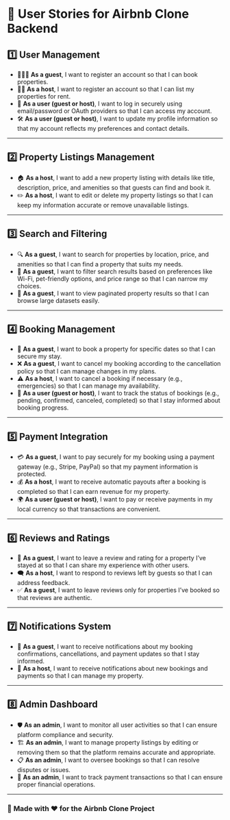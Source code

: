 # 🏡 **User Stories for Airbnb Clone Backend**

## 1️⃣ **User Management**

- 🧑‍🤝‍🧑 **As a guest**, I want to register an account so that I can book properties.
- 👩‍💻 **As a host**, I want to register an account so that I can list my properties for rent.
- 🔐 **As a user (guest or host)**, I want to log in securely using email/password or OAuth providers so that I can access my account.
- 🛠️ **As a user (guest or host)**, I want to update my profile information so that my account reflects my preferences and contact details.

---

## 2️⃣ **Property Listings Management**

- 🏠 **As a host**, I want to add a new property listing with details like title, description, price, and amenities so that guests can find and book it.
- ✏️ **As a host**, I want to edit or delete my property listings so that I can keep my information accurate or remove unavailable listings.

---

## 3️⃣ **Search and Filtering**

- 🔍 **As a guest**, I want to search for properties by location, price, and amenities so that I can find a property that suits my needs.
- 🎯 **As a guest**, I want to filter search results based on preferences like Wi-Fi, pet-friendly options, and price range so that I can narrow my choices.
- 📄 **As a guest**, I want to view paginated property results so that I can browse large datasets easily.

---

## 4️⃣ **Booking Management**

- 📅 **As a guest**, I want to book a property for specific dates so that I can secure my stay.
- ❌ **As a guest**, I want to cancel my booking according to the cancellation policy so that I can manage changes in my plans.
- ⚠️ **As a host**, I want to cancel a booking if necessary (e.g., emergencies) so that I can manage my availability.
- 🔄 **As a user (guest or host)**, I want to track the status of bookings (e.g., pending, confirmed, canceled, completed) so that I stay informed about booking progress.

---

## 5️⃣ **Payment Integration**

- 💳 **As a guest**, I want to pay securely for my booking using a payment gateway (e.g., Stripe, PayPal) so that my payment information is protected.
- 💰 **As a host**, I want to receive automatic payouts after a booking is completed so that I can earn revenue for my property.
- 🌍 **As a user (guest or host)**, I want to pay or receive payments in my local currency so that transactions are convenient.

---

## 6️⃣ **Reviews and Ratings**

- 🌟 **As a guest**, I want to leave a review and rating for a property I’ve stayed at so that I can share my experience with other users.
- 🗨️ **As a host**, I want to respond to reviews left by guests so that I can address feedback.
- ✅ **As a guest**, I want to leave reviews only for properties I’ve booked so that reviews are authentic.

---

## 7️⃣ **Notifications System**

- 🔔 **As a guest**, I want to receive notifications about my booking confirmations, cancellations, and payment updates so that I stay informed.
- 📩 **As a host**, I want to receive notifications about new bookings and payments so that I can manage my property.

---

## 8️⃣ **Admin Dashboard**

- 🛡️ **As an admin**, I want to monitor all user activities so that I can ensure platform compliance and security.
- 🏗️ **As an admin**, I want to manage property listings by editing or removing them so that the platform remains accurate and appropriate.
- 📋 **As an admin**, I want to oversee bookings so that I can resolve disputes or issues.
- 💼 **As an admin**, I want to track payment transactions so that I can ensure proper financial operations.

---

### 🚀 **Made with ❤️ for the Airbnb Clone Project**
